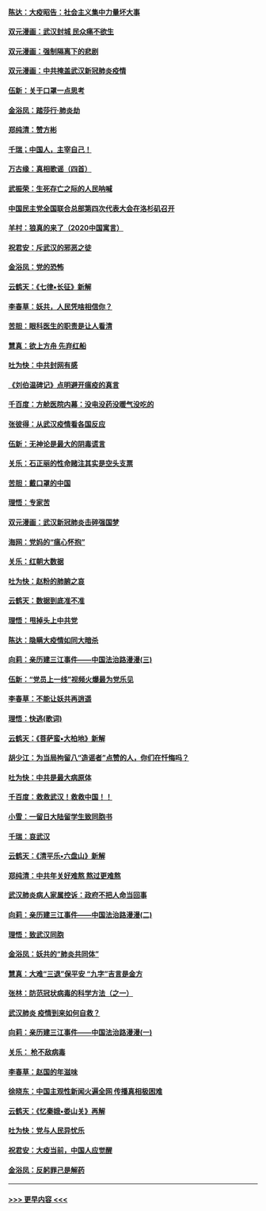 #### [陈达：大疫昭告：社会主义集中力量坏大事](../pages/nsc993/n11859419.md?t=02120011) 
#### [双元漫画：武汉封城 民众痛不欲生](../pages/nsc993/n11859287.md?t=02120011) 
#### [双元漫画：强制隔离下的悲剧](../pages/nsc993/n11859244.md?t=02120011) 
#### [双元漫画：中共掩盖武汉新冠肺炎疫情](../pages/nsc993/n11858249.md?t=02120011) 
#### [伍新：关于口罩一点思考](../pages/nsc993/n11859195.md?t=02120011) 
#### [金浴凤：踏莎行‧肺炎劫](../pages/nsc993/n11858227.md?t=02120011) 
#### [郑纯清：赞方彬](../pages/nsc993/n11856803.md?t=02120011) 
#### [千瑞；中国人，主宰自己！](../pages/nsc993/n11856793.md?t=02120011) 
#### [万古缘：真相歌谣（四首）](../pages/nsc993/n11856263.md?t=02120011) 
#### [武振荣：生死存亡之际的人民呐喊](../pages/nsc993/n11856256.md?t=02120011) 
#### [中国民主党全国联合总部第四次代表大会在洛杉矶召开](../pages/nsc993/n11856344.md?t=02120011) 
#### [羊村：狼真的来了（2020中国寓言）](../pages/nsc993/n11856229.md?t=02120011) 
#### [祝君安：斥武汉的邪恶之徒](../pages/nsc993/n11855861.md?t=02120011) 
#### [金浴凤：党的恐怖](../pages/nsc993/n11855849.md?t=02120011) 
#### [云鹤天：《七律▪长征》新解](../pages/nsc993/n11855479.md?t=02120011) 
#### [李春草：妖共，人民凭啥相信你？](../pages/nsc993/n11855196.md?t=02120011) 
#### [苦胆：眼科医生的职责是让人看清](../pages/nsc993/n11853840.md?t=02120011) 
#### [慧真：欲上方舟 先弃红船](../pages/nsc993/n11853483.md?t=02120011) 
#### [吐为快：中共封网有感](../pages/nsc993/n11852575.md?t=02120011) 
#### [《刘伯温碑记》点明避开瘟疫的真言](../pages/nsc993/n11852128.md?t=02120011) 
#### [千百度：方舱医院内幕：没电没药没暖气没吃的](../pages/nsc993/n11850211.md?t=02120011) 
#### [张彼得：从武汉疫情看各国反应](../pages/nsc993/n11850102.md?t=02120011) 
#### [伍新：无神论是最大的阴毒谎言](../pages/nsc993/n11846129.md?t=02120011) 
#### [关乐：石正丽的性命赌注其实是空头支票](../pages/nsc993/n11846109.md?t=02120011) 
#### [苦胆：戴口罩的中国](../pages/nsc993/n11845576.md?t=02120011) 
#### [理悟：专家苦](../pages/nsc993/n11845564.md?t=02120011) 
#### [双元漫画：武汉新冠肺炎击碎强国梦](../pages/nsc993/n11843320.md?t=02120011) 
#### [海网：党妈的“瘟心怀抱”](../pages/nsc993/n11840740.md?t=02120011) 
#### [关乐：红朝大数据](../pages/nsc993/n11840675.md?t=02120011) 
#### [吐为快：赵粉的肺腑之哀](../pages/nsc993/n11840618.md?t=02120011) 
#### [云鹤天：数据到底准不准](../pages/nsc993/n11840325.md?t=02120011) 
#### [理悟：甩掉头上中共党](../pages/nsc993/n11838826.md?t=02120011) 
#### [陈达：隐瞒大疫情如同大暗杀](../pages/nsc993/n11838771.md?t=02120011) 
#### [向莉：亲历建三江事件——中国法治路漫漫(三)](../pages/nsc993/n11831825.md?t=02120011) 
#### [伍新：“党员上一线”视频火爆最为党乐见](../pages/nsc993/n11838200.md?t=02120011) 
#### [李春草：不能让妖共再逍遥](../pages/nsc993/n11838102.md?t=02120011) 
#### [理悟：快逃(歌词)](../pages/nsc993/n11838083.md?t=02120011) 
#### [云鹤天：《菩萨蛮▪大柏地》新解](../pages/nsc993/n11838059.md?t=02120011) 
#### [胡少江：为当局拘留八“造谣者”点赞的人，你们在忏悔吗？](../pages/nsc993/n11836801.md?t=02120011) 
#### [吐为快：中共是最大病原体](../pages/nsc993/n11836748.md?t=02120011) 
#### [千百度：救救武汉！救救中国！！](../pages/nsc993/n11836145.md?t=02120011) 
#### [小雪：一留日大陆留学生致同胞书](../pages/nsc993/n11834624.md?t=02120011) 
#### [千瑞：哀武汉](../pages/nsc993/n11833647.md?t=02120011) 
#### [云鹤天：《清平乐▪六盘山》新解](../pages/nsc993/n11833611.md?t=02120011) 
#### [郑纯清：中共年关好难熬 熬过更难熬](../pages/nsc993/n11833489.md?t=02120011) 
#### [武汉肺炎病人家属控诉：政府不把人命当回事](../pages/nsc993/n11833205.md?t=02120011) 
#### [向莉：亲历建三江事件——中国法治路漫漫(二)](../pages/nsc993/n11829102.md?t=02120011) 
#### [理悟：致武汉同胞](../pages/nsc993/n11831522.md?t=02120011) 
#### [金浴凤：妖共的“肺炎共同体”](../pages/nsc993/n11829448.md?t=02120011) 
#### [慧真：大难“三退”保平安 “九字”吉言是金方](../pages/nsc993/n11829501.md?t=02120011) 
#### [张林：防范冠状病毒的科学方法（之一）](../pages/nsc993/n11828618.md?t=02120011) 
#### [武汉肺炎 疫情到来如何自救？](../pages/nsc993/n11827632.md?t=02120011) 
#### [向莉：亲历建三江事件——中国法治路漫漫(一)](../pages/nsc993/n11827190.md?t=02120011) 
#### [关乐： 枪不敌病毒](../pages/nsc993/n11826746.md?t=02120011) 
#### [李春草：赵国的年滋味](../pages/nsc993/n11826321.md?t=02120011) 
#### [徐晓东：中国主观性新闻火遍全网 传播真相极困难](../pages/nsc993/n11826508.md?t=02120011) 
#### [云鹤天：《忆秦娥▪娄山关》再解](../pages/nsc993/n11824682.md?t=02120011) 
#### [吐为快：党与人民异忧乐](../pages/nsc993/n11824660.md?t=02120011) 
#### [祝君安：大疫当前，中国人应觉醒](../pages/nsc993/n11821946.md?t=02120011) 
#### [金浴凤：反躬罪己是解药](../pages/nsc993/n11820280.md?t=02120011) 

----
#### [ >>> 更早内容 <<< ](../indexes/nsc993-earlier.md)
